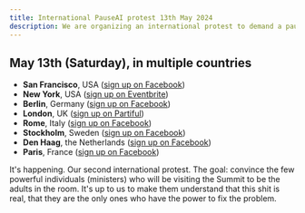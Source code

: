 ```yaml
---
title: International PauseAI protest 13th May 2024
description: We are organizing an international protest to demand a pause on dangerous AI development.
---
```


## May 13th (Saturday), in multiple countries

- **San Francisco**, USA ([sign up on Facebook](https://fb.me/e/3ntx9VgVc))
- **New York**, USA ([sign up on Eventbrite](https://www.eventbrite.com/e/pause-ai-global-protest-nyc-tickets-886528309037))
- **Berlin**, Germany ([sign up on Facebook](https://fb.me/e/pDNuGkU4g))
- **London**, UK ([sign up on Partiful](https://partiful.com/e/JWPe9q6IJ9peRKvwhYEl))
- **Rome**, Italy ([sign up on Facebook](https://fb.me/e/75oMXPp9A))
- **Stockholm**, Sweden ([sign up on Facebook](https://fb.me/e/bbNKA6hob))
- **Den Haag**, the Netherlands ([sign up on Facebook](https://fb.me/e/7RCrwkt6j))
- **Paris**, France ([sign up on Facebook](https://fb.me/e/1odYJubq5))

It's happening. Our second international protest.
The goal: convince the few powerful individuals (ministers) who will be visiting the Summit to be the adults in the room.
It's up to us to make them understand that this shit is real, that they are the only ones who have the power to fix the problem.

